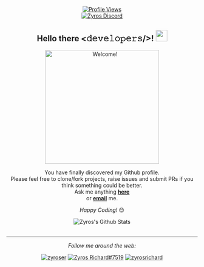 <p align="center">
   <a href="https://github.com/zyross/">
   <img title="Profile Views" src="https://komarev.com/ghpvc/?username=zyross&style=flat-square&color=de1032">
   <a />
   <br>
   <a href="https://discordapp.com/users/684252812296847424/">
   <img title="Zyros Discord" src="https://discord.c99.nl/widget/theme-3/445073800850046977.png">
   <a />
</p>
<div align="center">
<h2> Hello there <𝚍𝚎𝚟𝚎𝚕𝚘𝚙𝚎𝚛𝚜/>! <img src="https://github.com/zyross/zyross/blob/master/gifs/Hi.gif" width="30px"></h2>
</div>

<div align="center" width="50">

<img src="https://github.com/zyross/zyross/raw/master/gifs/wlc_to_zyros_github.gif" alt="Welcome!" width="300"/>

</div>

<div align="center">

You have finally discovered my Github profile. <br>
Please feel free to clone/fork projects, raise issues and submit PRs if you think something could be better. <br>
Ask me anything <a href="https://github.com/zyross/zyross/issues/new"><b>here</b></a><br>
or <a href="mailto:zyros.richard@outlook.com"><b>email</b></a> me.

<i>Happy Coding!</i> 😊

</div>

<div align="center">

<img align="center" src="https://github-readme-stats.vercel.app/api?username=zyross&include_all_commits=true&count_private=true&show_icons=true&line_height=20&title_color=7A7ADB&icon_color=2234AE&text_color=D3D3D3&bg_color=0,000000,130F40" alt="Zyros's Github Stats">

</br>
</br>

---

<i>Follow me around the web:</i><br>

<a href="https://www.instagram.com/zyroser" target="_blank"><img src="https://img.shields.io/badge/Instagram-%23E4405F.svg?&style=flat-square&logo=instagram&logoColor=white" alt="zyroser"></a>
<a href="https://discordapp.com/users/684252812296847424" target="_blank"><img src="hhttps://raw.githubusercontent.com/rahuldkjain/github-profile-readme-generator/master/src/images/icons/Social/discord.svg" alt="Zyros Richard#7519"></a>
<a href="https://twitter.com/zyrosrichard" target="_blank"><img src="https://img.shields.io/badge/Twitter-%231DA1F2.svg?&style=flat-square&logo=twitter&logoColor=white" alt="zyrosrichard"></a>

</div>
